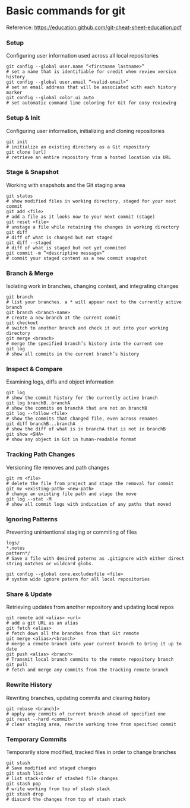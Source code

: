 # Basic commands for git
Reference: https://education.github.com/git-cheat-sheet-education.pdf
### Setup
Configuring user information used across all local repositories

``` shell
git config --global user.name “<firstname lastname>”
# set a name that is identifiable for credit when review version history
git config --global user.email “<valid-email>”
# set an email address that will be associated with each history marker
git config --global color.ui auto
# set automatic command line coloring for Git for easy reviewing
```

### Setup & Init
Configuring user information, initializing and cloning repositories
``` shell
git init
# initialize an existing directory as a Git repository
git clone [url]
# retrieve an entire repository from a hosted location via URL
```

### Stage & Snapshot
Working with snapshots and the Git staging area
``` shell
git status
# show modified files in working directory, staged for your next commit
git add <file>
# add a file as it looks now to your next commit (stage)
git reset <file>
# unstage a file while retaining the changes in working directory
git diff
# diff of what is changed but not staged
git diff --staged
# diff of what is staged but not yet commited
git commit -m “<descriptive message>”
# commit your staged content as a new commit snapshot
```

### Branch & Merge
Isolating work in branches, changing context, and integrating changes
``` shell
git branch
# list your branches. a * will appear next to the currently active branch
git branch <branch-name>
# create a new branch at the current commit
git checkout
# switch to another branch and check it out into your working directory
git merge <branch>
# merge the specified branch’s history into the current one
git log
# show all commits in the current branch’s history
```

### Inspect & Compare
Examining logs, diffs and object information

``` shell
git log
# show the commit history for the currently active branch
git log branchB..branchA
# show the commits on branchA that are not on branchB
git log --follow <file>
# show the commits that changed file, even across renames
git diff branchB...branchA
# show the diff of what is in branchA that is not in branchB
git show <SHA>
# show any object in Git in human-readable format
```

### Tracking Path Changes
Versioning file removes and path changes
``` shell
git rm <file>
# delete the file from project and stage the removal for commit
git mv <existing-path> <new-path>
# change an existing file path and stage the move
git log --stat -M
# show all commit logs with indication of any paths that moved
```

### Ignoring Patterns
Preventing unintentional staging or commiting of files
``` shell
logs/
*.notes
pattern*/
# Save a file with desired paterns as .gitignore with either direct string matches or wildcard globs.

git config --global core.excludesfile <file>
# system wide ignore patern for all local repositories
```

### Share & Update
Retrieving updates from another repository and updating local repos
``` shell
git remote add <alias> <url>
# add a git URL as an alias
git fetch <alias>
# fetch down all the branches from that Git remote
git merge <alias>/<branch>
# merge a remote branch into your current branch to bring it up to date
git push <alias> <branch>
# Transmit local branch commits to the remote repository branch
git pull
# fetch and merge any commits from the tracking remote branch
```


### Rewrite History
Rewriting branches, updating commits and clearing history
``` shell
git rebase <branch]>
# apply any commits of current branch ahead of specified one
git reset --hard <commit>
# clear staging area, rewrite working tree from specified commit
```

### Temporary Commits
Temporarily store modified, tracked files in order to change branches
``` shell
git stash
# Save modified and staged changes
git stash list
# list stack-order of stashed file changes
git stash pop
# write working from top of stash stack
git stash drop
# discard the changes from top of stash stack
```
